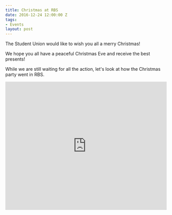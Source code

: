 ```yaml
---
title: Christmas at RBS
date: 2016-12-24 12:00:00 Z
tags:
- Events
layout: post
---
```


The Student Union would like to wish you all a merry Christmas!


We hope you all have a peaceful Christmas Eve and receive the best presents!


While we are still waiting for all the action, let's look at how the Christmas party went in RBS.

<iframe src="http://albumizr.com/a/HfxV" scrolling="no" frameborder="0" allowfullscreen width="100%" height="400"></iframe>
